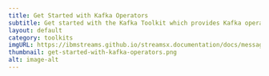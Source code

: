 ```yaml
---
title: Get Started with Kafka Operators
subtitle: Get started with the Kafka Toolkit which provides Kafka operators to get you connected to your messaging servers as quickly as possible.
layout: default
category: toolkits
imgURL: https://ibmstreams.github.io/streamsx.documentation/docs/messaging/kafka-operators-getting-started/
thumbnail: get-started-with-kafka-operators.png
alt: image-alt
---
```

